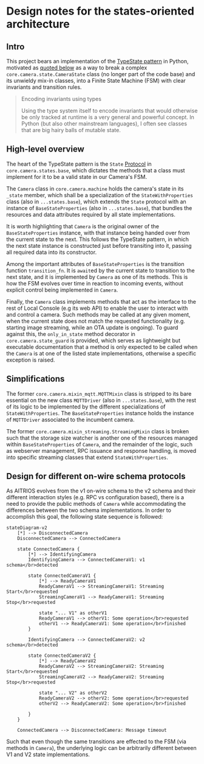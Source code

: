# Design notes for the states-oriented architecture

## Intro

This project bears an implementation of the [TypeState pattern](http://cliffle.com/blog/rust-typestate/) in Python, motivated as [quoted below](https://kobzol.github.io/rust/python/2023/05/20/writing-python-like-its-rust.html) as a way to break a complex `core.camera.state.CameraState` class (no longer part of the code base) and its unwieldy mix-in classes, into a Finite State Machine (FSM) with clear invariants and transition rules.

> Encoding invariants using types
>
> Using the type system itself to encode invariants that would otherwise be only tracked at runtime is a very general and powerful concept. In Python (but also other mainstream languages), I often see classes that are big hairy balls of mutable state.

## High-level overview

The heart of the TypeState pattern is the `State` [Protocol](https://mypy.readthedocs.io/en/stable/protocols.html) in `core.camera.states.base`, which dictates the methods that a class must implement for it to be a valid state in our Camera's FSM.

The `Camera` class in `core.camera.machine` holds the camera's state in its `_state` member, which shall be a specialization of the `StateWithProperties` class (also in `...states.base`), which extends the `State` protocol with an instance of `BaseStateProperties` (also in `...states.base`), that bundles the resources and data attributes required by all state implementations.

It is worth highlighting that `Camera` is the original owner of the `BaseStateProperties` instance, with that instance being handed over from the current state to the next. This follows the TypeState pattern, in which the next state instance is constructed just before transiting into it, passing all required data into its constructor.

Among the important attributes of `BaseStateProperties` is the transition function `transition_fn`. It is `await`ed by the current state to transition to the next state, and it is implemented by `Camera` as one of its methods. This is how the FSM evolves over time in reaction to incoming events, without explicit control being implemented in `Camera`.

Finally, the `Camera` class implements methods that act as the interface to the rest of Local Console (e.g its web API) to enable the user to interact with and control a camera. Such methods may be called at any given moment, when the current state does not match the requested functionality (e.g. starting image streaming, while an OTA update is ongoing). To guard against this, the `only_in_state` method decorator in `core.camera.state_guard` is provided, which serves as lightweight but executable documentation that a method is only expected to be called when the `Camera` is at one of the listed state implementations, otherwise a specific exception is raised.

## Simplifications

The former `core.camera.mixin_mqtt.MQTTMixin` class is stripped to its bare essential on the new class `MQTTDriver` (also in `...states.base`), with the rest of its logic to be implemented by the different specializations of `StateWithProperties`. The `BaseStateProperties` instance holds the instance of `MQTTDriver` associated to the incumbent camera.

The former `core.camera.mixin_streaming.StreamingMixin` class is broken such that the storage size watcher is another one of the resources managed within `BaseStateProperties` of `Camera`, and the remainder of the logic, such as webserver management, RPC issuance and response handling, is moved into specific streaming classes that extend `StateWithProperties`.

## Design for different on-wire schema protocols

As AITRIOS evolves from the v1 on-wire schema to the v2 schema and their different interaction styles (e.g. RPC vs configuration based), there is a need to provide the public methods of `Camera` while accommodating the differences between the two schema implementations. In order to accomplish this goal, the following state sequence is followed:

```mermaid
stateDiagram-v2
    [*] --> DisconnectedCamera
    DisconnectedCamera --> ConnectedCamera

    state ConnectedCamera {
        [*] --> IdentifyingCamera
        IdentifyingCamera --> ConnectedCameraV1: v1 schema</br>detected

        state ConnectedCameraV1 {
            [*] --> ReadyCameraV1
            ReadyCameraV1 --> StreamingCameraV1: Streaming Start</br>requested
            StreamingCameraV1 --> ReadyCameraV1: Streaming Stop</br>requested

            state "... V1" as otherV1
            ReadyCameraV1 --> otherV1: Some operation</br>requested
            otherV1 --> ReadyCameraV1: Some operation</br>finished
        }

        IdentifyingCamera --> ConnectedCameraV2: v2 schema</br>detected

        state ConnectedCameraV2 {
            [*] --> ReadyCameraV2
            ReadyCameraV2 --> StreamingCameraV2: Streaming Start</br>requested
            StreamingCameraV2 --> ReadyCameraV2: Streaming Stop</br>requested

            state "... V2" as otherV2
            ReadyCameraV2 --> otherV2: Some operation</br>requested
            otherV2 --> ReadyCameraV2: Some operation</br>finished

        }
    }

    ConnectedCamera --> DisconnectedCamera: Message timeout
```

Such that even though the same transitions are effected to the FSM (via methods in `Camera`), the underlying logic can be arbitrarily different between V1 and V2 state implementations.
